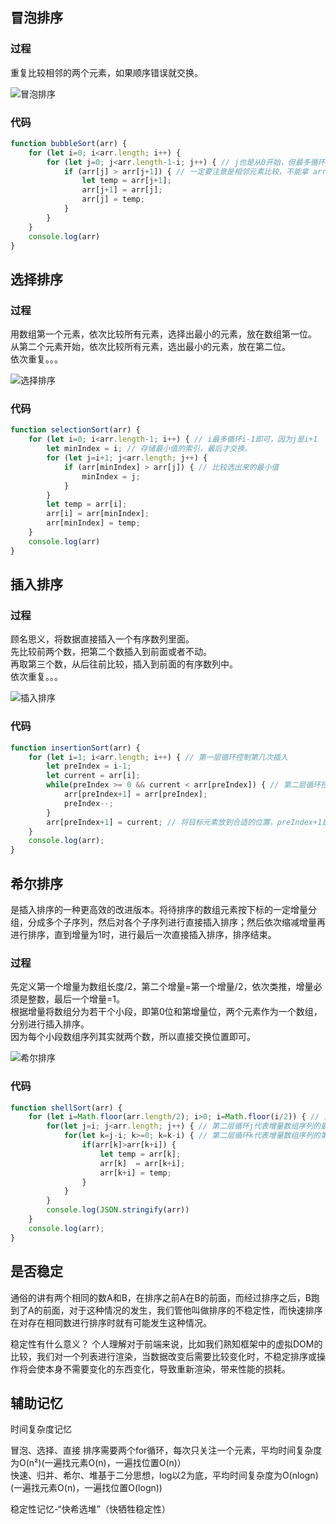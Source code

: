 ## 冒泡排序
### 过程
重复比较相邻的两个元素，如果顺序错误就交换。

![冒泡排序](https://cdn.lishuxue.site/blog/image/数据结构与算法/bubbleSort.gif)

### 代码
```js
function bubbleSort(arr) {
    for (let i=0; i<arr.length; i++) {
        for (let j=0; j<arr.length-1-i; j++) { // j也是从0开始，但最多循环j-1-i
            if (arr[j] > arr[j+1]) { // 一定要注意是相邻元素比较，不能拿 arr[i] 去依次比较，那样相当于将最小元素换到0位
                let temp = arr[j+1];
                arr[j+1] = arr[j];
                arr[j] = temp;
            }
        }
    }
    console.log(arr)
}
```

## 选择排序
### 过程
用数组第一个元素，依次比较所有元素，选择出最小的元素，放在数组第一位。  
从第二个元素开始，依次比较所有元素，选出最小的元素，放在第二位。  
依次重复。。。

![选择排序](https://cdn.lishuxue.site/blog/image/数据结构与算法/selectionSort.gif)

### 代码
```js
function selectionSort(arr) {
    for (let i=0; i<arr.length-1; i++) { // i最多循环i-1即可，因为j是i+1
        let minIndex = i; // 存储最小值的索引，最后才交换。
        for (let j=i+1; j<arr.length; j++) { 
            if (arr[minIndex] > arr[j]) { // 比较选出来的最小值
                minIndex = j;
            }
        }
        let temp = arr[i];
        arr[i] = arr[minIndex];
        arr[minIndex] = temp;
    }
    console.log(arr)
}
```

## 插入排序
### 过程
顾名思义，将数据直接插入一个有序数列里面。  
先比较前两个数，把第二个数插入到前面或者不动。  
再取第三个数，从后往前比较，插入到前面的有序数列中。  
依次重复。。。

![插入排序](https://cdn.lishuxue.site/blog/image/数据结构与算法/insertionSort.gif)

### 代码
```js
function insertionSort(arr) {
    for (let i=1; i<arr.length; i++) { // 第一层循环控制第几次插入
        let preIndex = i-1;
        let current = arr[i];
        while(preIndex >= 0 && current < arr[preIndex]) { // 第二层循环控制当前选取的数和有序数列的比较
            arr[preIndex+1] = arr[preIndex];
            preIndex--;
        }
        arr[preIndex+1] = current; // 将目标元素放到合适的位置，preIndex+1是因为上一次比较完了，preIndex是--了
    }
    console.log(arr);
}
```

## 希尔排序
是插入排序的一种更高效的改进版本。将待排序的数组元素按下标的一定增量分组，分成多个子序列，然后对各个子序列进行直接插入排序；然后依次缩减增量再进行排序，直到增量为1时，进行最后一次直接插入排序，排序结束。
### 过程
先定义第一个增量为数组长度/2，第二个增量=第一个增量/2，依次类推，增量必须是整数，最后一个增量=1。  
根据增量将数组分为若干个小段，即第0位和第增量位，两个元素作为一个数组，分别进行插入排序。  
因为每个小段数组序列其实就两个数，所以直接交换位置即可。  

![希尔排序](https://cdn.lishuxue.site/blog/image/数据结构与算法/shellSort.gif)

### 代码
```js
function shellSort(arr) {
    for (let i=Math.floor(arr.length/2); i>0; i=Math.floor(i/2)) { // 第一层循环控制增量
        for(let j=i; j<arr.length; j++) { // 第二层循环j代表增量数组序列的最后一个值
            for(let k=j-i; k>=0; k=k-i) { // 第二层循环k代表增量数组序列的第一个值
                if(arr[k]>arr[k+i]) {
                    let temp = arr[k];
                    arr[k]  = arr[k+i];
                    arr[k+i] = temp;
                }
            }
        }
        console.log(JSON.stringify(arr))
    }
    console.log(arr);
}
```

## 是否稳定
通俗的讲有两个相同的数A和B，在排序之前A在B的前面，而经过排序之后，B跑到了A的前面，对于这种情况的发生，我们管他叫做排序的不稳定性，而快速排序在对存在相同数进行排序时就有可能发生这种情况。

稳定性有什么意义？ 个人理解对于前端来说，比如我们熟知框架中的虚拟DOM的比较，我们对一个列表进行渲染，当数据改变后需要比较变化时，不稳定排序或操作将会使本身不需要变化的东西变化，导致重新渲染，带来性能的损耗。

## 辅助记忆
时间复杂度记忆  

冒泡、选择、直接 排序需要两个for循环，每次只关注一个元素，平均时间复杂度为O(n²)(一遍找元素O(n)，一遍找位置O(n)）  
快速、归并、希尔、堆基于二分思想，log以2为底，平均时间复杂度为O(nlogn)(一遍找元素O(n)，一遍找位置O(logn))  

稳定性记忆-“快希选堆”（快牺牲稳定性）
